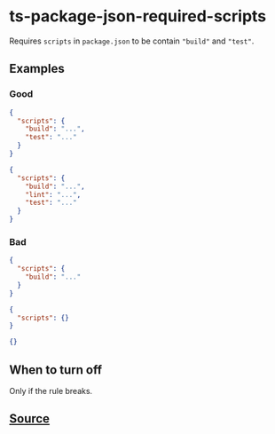 # ts-package-json-required-scripts

Requires `scripts` in `package.json` to be contain `"build"` and `"test"`.

## Examples

### Good

```json
{
  "scripts": {
    "build": "...",
    "test": "..."
  }
}
```

```json
{
  "scripts": {
    "build": "...",
    "lint": "...",
    "test": "..."
  }
}
```

### Bad

```json
{
  "scripts": {
    "build": "..."
  }
}
```

```json
{
  "scripts": {}
}
```

```json
{}
```

## When to turn off

Only if the rule breaks.

## [Source](https://azure.github.io/azure-sdk/typescript_implementation.html#ts-package-json-required-scripts)
